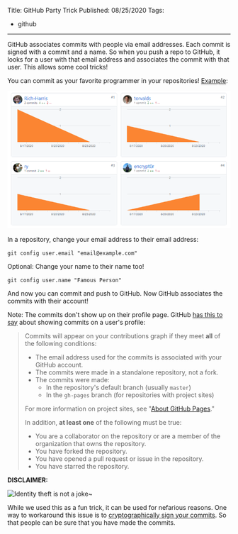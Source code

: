 Title: GitHub Party Trick
Published: 08/25/2020
Tags:

 - github
---

GitHub associates commits with people via email addresses. Each commit is signed with a commit and a name. So when you push a repo to GitHub, it looks for a user with that email address and associates the commit with that user. This allows some cool tricks!

You can commit as your favorite programmer in your repositories! [Example](https://github.com/encrypt0r/trick/graphs/contributors):

![List of contributors contains Rhyan Dhall, Rich Harris, and Linus Torvalds](..\assets\images\posts\github-party-trick\contributors.png)

In a repository, change your email address to their email address:

```
git config user.email "email@example.com"
```

Optional: Change your name to their name too!

```
git config user.name "Famous Person"
```

And now you can commit and push to GitHub. Now GitHub associates the commits with their account!

Note: The commits don't show up on their profile page. GitHub [has this to say](https://docs.github.com/en/github/setting-up-and-managing-your-github-profile/why-are-my-contributions-not-showing-up-on-my-profile#commits) about showing commits on a user's profile:

> Commits will appear on your contributions graph if they meet **all** of the following conditions:
>
> - The email address used for the commits is associated with your GitHub account.
> - The commits were made in a standalone repository, not a fork.
> - The commits were made:
>   - In the repository's default branch (usually `master`)
>   - In the `gh-pages` branch (for repositories with project sites)
>
> For more information on project sites, see "[About GitHub Pages](https://docs.github.com/en/github/working-with-github-pages/about-github-pages#types-of-github-pages-sites)."
>
> In addition, **at least one** of the following must be true:
>
> - You are a collaborator on the repository or are a member of the organization that owns the repository.
> - You have forked the repository.
> - You have opened a pull request or issue in the repository.
> - You have starred the repository.

**DISCLAIMER:** 

![Identity theft is not a joke~](https://s.yimg.com/ny/api/res/1.2/27_UvTRiSb4a5C42zgkIeQ--~A/YXBwaWQ9aGlnaGxhbmRlcjtzbT0xO3c9NTAwO2g9MjAw/http://media.zenfs.com/en/homerun/feed_manager_auto_publish_494/3da2941d2b6e5249f73bed9bd44fdbf3)

While we used this as a fun trick, it can be used for nefarious reasons. One way to workaround this issue is to [cryptographically sign your commits](https://git-scm.com/book/en/v2/Git-Tools-Signing-Your-Work). So that people can be sure that you have made the commits.